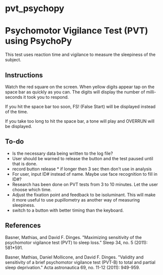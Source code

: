 # pvt_psychopy
Psychomotor Vigilance Test (PVT) using PsychoPy
===============================================
This test uses reaction time and vigilance to measure the sleepiness of the subject. 

## Instructions
Watch the red square on the screen. When yellow digits appear tap on the space bar as quickly as you can. The digits will display the number of milli-seconds it took you to respond. 

If you hit the space bar too soon, FS! (False Start) will be displayed instead of the time. 

If you take too long to hit the space bar, a tone will play and OVERRUN will be displayed.

## To-do
* Is the necessary data being written to the log file?
* User should be warned to release the button and the test paused until that is done.
* record button release * if longer then 3 sec then don't use in analysis
* For user, input ID# instead of name. Maybe use face recognition to fill in ID#?
* Research has been done on PVT tests from 3 to 10 minutes. Let the user choose which time.
* Adjust the fixation point and feedback to be isoluminant. This will make it more useful to use pupillometry as another way of measuring sleepiness.
* switch to a button with better timing than the keyboard.

## References
Basner, Mathias, and David F. Dinges. "Maximizing sensitivity of the psychomotor vigilance test (PVT) to sleep loss." Sleep 34, no. 5 (2011): 581*591.

Basner, Mathias, Daniel Mollicone, and David F. Dinges. "Validity and sensitivity of a brief psychomotor vigilance test (PVT-B) to total and partial sleep deprivation." Acta astronautica 69, no. 11-12 (2011): 949-959.
